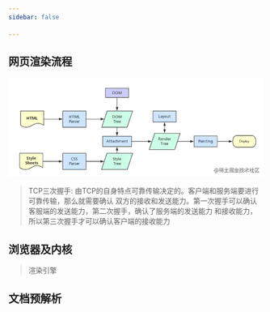 ```yaml
---
sidebar: false

---
```


## 网页渲染流程

![](./assets/render.webp)

> TCP三次握手: 由TCP的自身特点可靠传输决定的。客户端和服务端要进行可靠传输，那么就需要确认
双方的接收和发送能力。第一次握手可以确认客服端的发送能力，第二次握手，确认了服务端的发送能力
和接收能力，所以第三次握手才可以确认客户端的接收能力

## 浏览器及内核

> 渲染引擎

## 文档预解析

